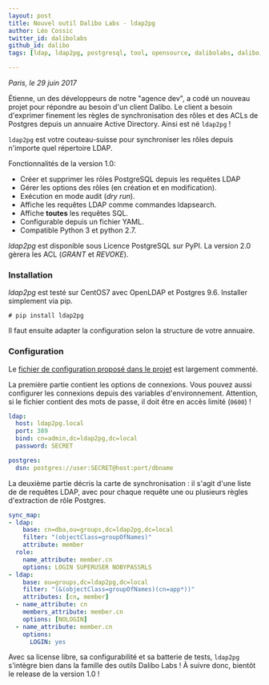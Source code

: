```yaml
---
layout: post
title: Nouvel outil Dalibo Labs - ldap2pg
author: Léo Cossic
twitter_id: dalibolabs
github_id: dalibo
tags: [ldap, ldap2pg, postgresql, tool, opensource, dalibolabs, dalibo, labs]

---
```


*Paris, le 29 juin 2017*

Étienne, un des développeurs de notre "agence dev", a codé un nouveau projet pour répondre au besoin d'un client Dalibo. Le client a besoin d'exprimer finement les règles de synchronisation des rôles et des ACLs de Postgres depuis un annuaire Active Directory. Ainsi est né `ldap2pg` !


<!--MORE-->


`ldap2pg` est votre couteau-suisse pour synchroniser les rôles depuis n'importe quel répertoire LDAP.

Fonctionnalités de la version 1.0:

- Créer et supprimer les rôles PostgreSQL depuis les requêtes LDAP
- Gérer les options des rôles (en création et en modification).
- Exécution en mode audit (*dry run*).
- Affiche les requêtes LDAP comme commandes ldapsearch.
- Affiche **toutes** les requêtes SQL.
- Configurable depuis un fichier YAML.
- Compatible Python 3 et python 2.7.

*ldap2pg* est disponible sous Licence PostgreSQL sur PyPI. La version 2.0 gèrera les ACL (*GRANT* et *REVOKE*).

### Installation

*ldap2pg* est testé sur CentOS7 avec OpenLDAP et Postgres 9.6. Installer simplement via pip.

``` console
# pip install ldap2pg
```

Il faut ensuite adapter la configuration selon la structure de votre annuaire.

### Configuration

Le [fichier de configuration proposé dans le projet](https://github.com/dalibo/ldap2pg/blob/master/ldap2pg.yml) est largement commenté.

La première partie contient les options de connexions. Vous pouvez aussi configurer les connexions depuis des variables d'environnement. Attention, si le fichier contient des mots de passe, il doit être en accès limité (`0600`) !

``` yaml
ldap:
  host: ldap2pg.local
  port: 389
  bind: cn=admin,dc=ldap2pg,dc=local
  password: SECRET

postgres:
  dsn: postgres://user:SECRET@host:port/dbname
```

La deuxième partie décris la carte de synchronisation : il s'agit d'une liste de de requêtes LDAP, avec pour chaque requête une ou plusieurs règles d'extraction de rôle Postgres.

``` yaml
sync_map:
- ldap:
    base: cn=dba,ou=groups,dc=ldap2pg,dc=local
    filter: "(objectClass=groupOfNames)"
    attribute: member
  role:
    name_attribute: member.cn
    options: LOGIN SUPERUSER NOBYPASSRLS
- ldap:
    base: ou=groups,dc=ldap2pg,dc=local
    filter: "(&(objectClass=groupOfNames)(cn=app*))"
    attributes: [cn, member]
  - name_attribute: cn
    members_attribute: member.cn
    options: [NOLOGIN]
  - name_attribute: member.cn
    options:
      LOGIN: yes
```

Avec sa license libre, sa configurabilité et sa batterie de tests, `ldap2pg` s'intègre bien dans la famille des outils Dalibo Labs ! À suivre donc, bientôt le release de la version 1.0 !
